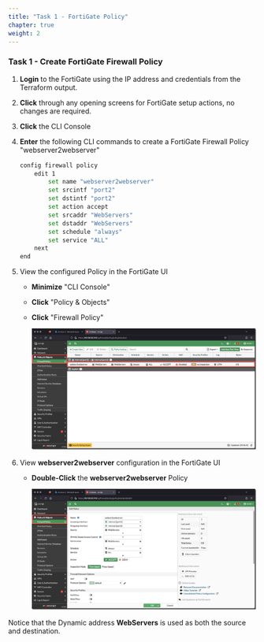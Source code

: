 ```yaml
---
title: "Task 1 - FortiGate Policy"
chapter: true
weight: 2
---
```


### Task 1 - Create FortiGate Firewall Policy

1. **Login** to the FortiGate using the IP address and credentials from the Terraform output.
1. **Click** through any opening screens for FortiGate setup actions, no changes are required.
1. **Click** the CLI Console
1. **Enter** the following CLI commands to create a FortiGate Firewall Policy "webserver2webserver"

    ```bash
    config firewall policy
        edit 1
            set name "webserver2webserver"
            set srcintf "port2"
            set dstintf "port2"
            set action accept
            set srcaddr "WebServers"
            set dstaddr "WebServers"
            set schedule "always"
            set service "ALL"
        next
    end
    ```

1. View the configured Policy in the FortiGate UI
    * **Minimize** "CLI Console"
    * **Click** "Policy & Objects"
    * **Click** "Firewall Policy"

        ![firewallpolicy1](../images/firewallpolicy-01.jpg)

1. View **webserver2webserver** configuration in the FortiGate UI
    * **Double-Click** the **webserver2webserver** Policy

        ![firewallpolicy2](../images/firewallpolicy-02.jpg)

Notice that the Dynamic address **WebServers** is used as both the source and destination.
